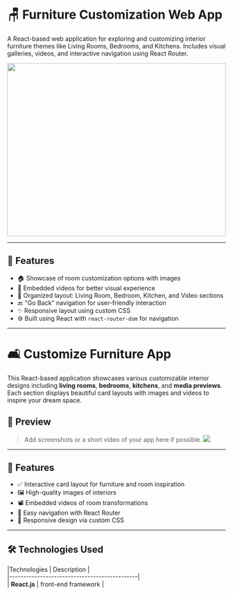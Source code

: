 # 🪑 Furniture Customization Web App

A React-based web application for exploring and customizing interior furniture themes like Living Rooms, Bedrooms, and Kitchens. Includes visual galleries, videos, and interactive navigation using React Router.

<img src ="https://images.unsplash.com/photo-1616486338812-3dadae4b4ace?w=600&auto=format&fit=crop&q=60&ixlib=rb-4.1.0&ixid=M3wxMjA3fDB8MHxzZWFyY2h8MTN8fGZ1cm5pdHVyZXxlbnwwfHwwfHx8MA%3D%3D" width="100%" height="400"></img>

---

## 🚀 Features

- 🏠 Showcase of room customization options with images
- 🎥 Embedded videos for better visual experience
- 📁 Organized layout: Living Room, Bedroom, Kitchen, and Video sections
- 🔙 "Go Back" navigation for user-friendly interaction
- ✨ Responsive layout using custom CSS
- ⚙️ Built using React with `react-router-dom` for navigation

---

# 🛋️ Customize Furniture App

This React-based application showcases various customizable interior designs including **living rooms**, **bedrooms**, **kitchens**, and **media previews**. Each section displays beautiful card layouts with images and videos to inspire your dream space.

## 📸 Preview

> Add screenshots or a short video of your app here if possible.
<img src ="![image](https://github.com/user-attachments/assets/2845d92e-f81b-493c-bf7b-8c7636a57a2c)
" width="" height=""></img>
---

## 🚀 Features

- ✅ Interactive card layout for furniture and room inspiration
- 🖼️ High-quality images of interiors
- 📽️ Embedded videos of room transformations
- 🔁 Easy navigation with React Router
- 🎨 Responsive design via custom CSS

---
## 🛠️ Technologies Used

|Technologies         | Description            |<br>
|----------------------------------------------|<br>
| **React.js**            |  front-end framework     |<br>






